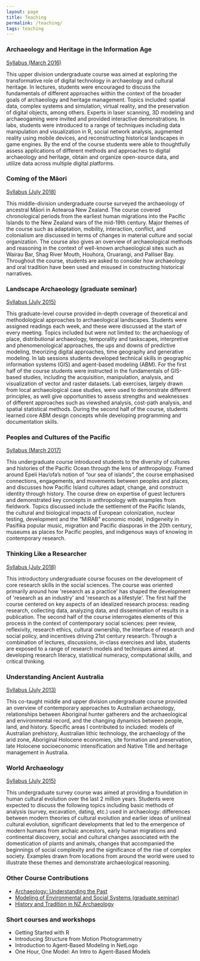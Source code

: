 ```yaml
---
layout: page
title: Teaching
permalink: /teaching/
tags: teaching
---
```


### Archaeology and Heritage in the Information Age
[Syllabus (March 2016)](http://b-davies.github.io/syllabi/anthro370.pdf)

This upper division undergraduate course was aimed at exploring the transformative role of digital technology in archaeology and cultural heritage. In lectures, students were encouraged to discuss the fundamentals of different approaches within the context of the broader goals of archaeology and heritage management. Topics included: spatial data, complex systems and simulation, virtual reality, and the preservation of digital objects, among others. Experts in laser scanning, 3D modeling and archaeogaming were invited and provided interactive demonstrations. In labs, students were introduced to a range of techniques including data manipulation and visualization in R, social network analysis, augmented reality using mobile devices, and reconstructing historical landscapes in game engines. By the end of the course students were able to thoughtfully assess applications of different methods and approaches to digital archaeology and heritage, obtain and organize open-source data, and utilize data across multiple digital platforms.

### Coming of the Māori
[Syllabus (July 2018)](http://b-davies.github.io/syllabi/anthro207.pdf)

This middle-division undergraduate course surveyed the archaeology of ancestral Māori in Aotearoa New Zealand. The course covered chronological periods from the earliest human migrations into the Pacific Islands to the New Zealand wars of the mid-19th century. Major themes of the course such as adaptation, mobility, interaction, conflict, and colonialism are discussed in terms of changes in material culture and social organization. The course also gives an overview of archaeological methods and reasoning in the context of well-known archaeological sites such as Wairau Bar, Shag River Mouth, Houhora, Oruarangi, and Palliser Bay. Throughout the course, students are asked to consider how archaeology and oral tradition have been used and misused in constructing historical narratives. 

### Landscape Archaeology (graduate seminar)
[Syllabus (July 2015)](http://b-davies.github.io/syllabi/anthro703.pdf)

This graduate-level course provided in-depth coverage of theoretical and methodological approaches to archaeological landscapes. Students were assigned readings each week, and these were discussed at the start of every meeting. Topics included but were not limited to: the archaeology of place, distributional archaeology, temporality and taskscapes, interpretive and phenomenological approaches, the ups and downs of predictive modeling, theorizing digital approaches, time geography and generative modeling. In lab sessions students developed technical skills in geographic information systems (GIS) and agent-based modeling (ABM). For the first half of the course students were instructed in the fundamentals of GIS-based studies, including the acquisition, manipulation, analysis, and visualization of vector and raster datasets. Lab exercises, largely drawn from local archaeological case studies, were used to demonstrate different principles, as well give opportunities to assess strengths and weaknesses of different approaches such as viewshed analysis, cost-path analysis, and spatial statistical methods. During the second half of the course, students learned core ABM design concepts while developing programming and documentation skills. 

### Peoples and Cultures of the Pacific
[Syllabus (March 2017)](http://b-davies.github.io/syllabi/anthro104.pdf)

This undergraduate course introduced students to the diversity of cultures and histories of the Pacific Ocean through the lens of anthropology. Framed around Epeli Hau‘ofa’s notion of “our sea of islands”, the course emphasised connections, engagements, and movements between peoples and places, and discusses how Pacific Island cultures adapt, change, and construct identity through history. The course drew on expertise of guest lecturers and demonstrated key concepts in anthropology with examples from fieldwork. Topics discussed include the settlement of the Pacific Islands, the cultural and biological impacts of European colonization, nuclear testing, development and the “MiRAB” economic model, indigeneity in Pasifika popular music, migration and Pacific diasporas in the 20th century, museums as places for Pacific peoples, and indigenous ways of knowing in contemporary research. 

### Thinking Like a Researcher
[Syllabus (July 2018)](http://b-davies.github.io/syllabi/socscres100.pdf)

This introductory undergraduate course focuses on the development of core research skills in the social sciences. The course was oriented primarily around how 'research as a practice' has shaped the development of 'research as an industry' and 'research as a lifestyle'. The first half the course centered on key aspects of an idealized research process: reading research, collecting data, analyzing data, and dissemination of results in a publication. The second half of the course interrogates elements of this process in the context of contemporary social sciences: peer review, reflexivity, research ethics, cultural ownership, the interface of research and social policy, and incentives driving 21st century research. Through a combination of lectures, discussions, in-class exercises and labs, students are exposed to a range of research models and techniques aimed at developing research literacy, statistical numeracy, computational skills, and critical thinking. 

### Understanding Ancient Australia
[Syllabus (July 2013)](http://b-davies.github.io/syllabi/anthro248.pdf)

This co-taught middle and upper division undergraduate course provided an overview of contemporary approaches to Australian archaeology, relationships between Aboriginal hunter gatherers and the archaeological and environmental record, and the changing dynamics between people, land, and history. Specific areas I contributed to included: models of Australian prehistory, Australian lithic technology, the archaeology of the arid zone, Aboriginal Holocene economies, site formation and preservation, late Holocene socioeconomic intensification and Native Title and heritage management in Australia. 

### World Archaeology
[Syllabus (July 2015)](http://b-davies.github.io/syllabi/anthro101.pdf)

This undergraduate survey course was aimed at providing a foundation in human cultural evolution over the last 2 million years. Students were expected to discuss the following topics including basic methods of analysis (survey, excavation, dating, etc.) used in archaeology: differences between modern theories of cultural evolution and earlier ideas of unilineal cultural evolution, significant developments that led to the emergence of modern humans from archaic ancestors, early human migrations and continental discovery, social and cultural changes associated with the domestication of plants and animals, changes that accompanied the beginnings of social complexity and the significance of the rise of complex society. Examples drawn from locations from around the world were used to illustrate these themes and demonstrate archaeological reasoning. 


### Other Course Contributions
* [Archaeology: Understanding the Past](https://artsfaculty.auckland.ac.nz/courses/?Subject=ANTHRO&Number=200)
* [Modeling of Environmental and Social Systems (graduate seminar)](http://www.env.auckland.ac.nz/en/about/our-postgraduate-courses/pg-environmental-science-courses.html#cb3d9ebe7a8afab58c2b52dc8181e5c4)
* [History and Tradition in NZ Archaeology](https://artsfaculty.auckland.ac.nz/courses/?Subject=ANTHRO&Number=346)
	
### Short courses and workshops
* Getting Started with R
* Introducing Structure from Motion Photogrammetry 
* Introduction to Agent-Based Modeling in NetLogo
* One Hour, One Model: An Intro to Agent-Based Models

